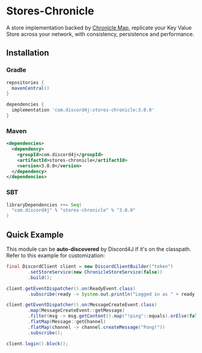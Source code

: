 # Stores-Chronicle

A store implementation backed by [Chronicle Map](https://github.com/OpenHFT/Chronicle-Map), replicate your Key Value Store across your network, with consistency, persistence and performance.

## Installation
### Gradle
```groovy
repositories {
  mavenCentral()
}

dependencies {
  implementation 'com.discord4j:stores-chronicle:3.0.0'
}
```
### Maven
```xml
<dependencies>
  <dependency>
    <groupId>com.discord4j</groupId>
    <artifactId>stores-chronicle</artifactId>
    <version>3.0.0</version>
  </dependency>
</dependencies>
```

### SBT
```scala
libraryDependencies ++= Seq(
  "com.discord4j" % "stores-chronicle" % "3.0.0"
)
```

## Quick Example

This module can be **auto-discovered** by Discord4J if it's on the classpath. Refer to this example for customization:

```java
final DiscordClient client = new DiscordClientBuilder("token")
        .setStoreService(new ChronicleStoreService(false))
        .build();

client.getEventDispatcher().on(ReadyEvent.class)
        .subscribe(ready -> System.out.println("Logged in as " + ready.getSelf().getUsername()));

client.getEventDispatcher().on(MessageCreateEvent.class)
        .map(MessageCreateEvent::getMessage)
        .filter(msg -> msg.getContent().map("!ping"::equals).orElse(false))
        .flatMap(Message::getChannel)
        .flatMap(channel -> channel.createMessage("Pong!"))
        .subscribe();

client.login().block();
```

